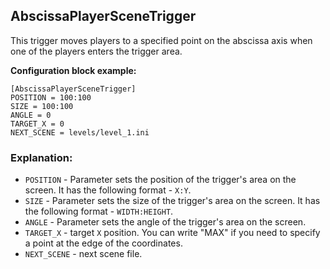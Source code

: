  ## AbscissaPlayerSceneTrigger

 This trigger moves players to a specified point on the abscissa axis when one of the players enters the trigger area.

 **Configuration block example:**

    [AbscissaPlayerSceneTrigger]
    POSITION = 100:100
    SIZE = 100:100
    ANGLE = 0
    TARGET_X = 0
    NEXT_SCENE = levels/level_1.ini
    
 ### Explanation:

 * `POSITION` - Parameter sets the position of the trigger's area on the screen. It has the following format - `X:Y`.
 * `SIZE` - Parameter sets the size of the trigger's area on the screen. It has the following format - `WIDTH:HEIGHT`.
 * `ANGLE` - Parameter sets the angle of the trigger's area on the screen. 
 * `TARGET_X` - target `X` position. You can write "MAX" if you need to specify a point at the edge of the coordinates.
 * `NEXT_SCENE` - next scene file.
